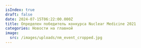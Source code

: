 ```yaml
---
isIndex: true
draft: false
date: 2024-07-15T06:22:00.000Z
title: Определен победитель конкурса Nuclear Medicine 2021
categories: Новости на главной
image:
  src: /images/uploads/nm_event_cropped.jpg
---
```

